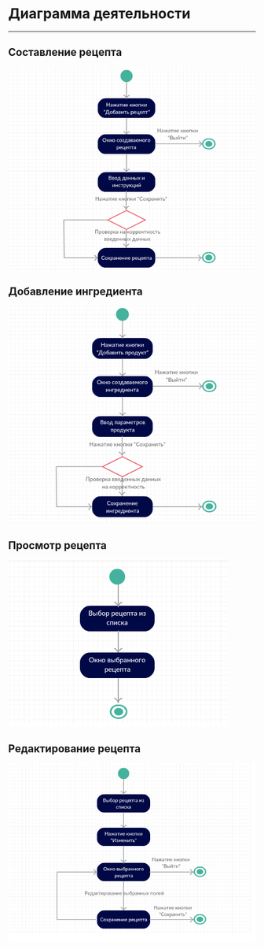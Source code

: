 # Диаграмма деятельности
---
## Составление рецепта

![Create_recipe](https://github.com/Belevic/Recipe_Book/blob/master/Documentation/Diagrams/Activity/CreateRecipe.png)


## Добавление ингредиента

![Add_ingredient](https://github.com/Belevic/Recipe_Book/blob/master/Documentation/Diagrams/Activity/CreateProduct.png)


## Просмотр рецепта

![Check_recipe](https://github.com/Belevic/Recipe_Book/blob/master/Documentation/Diagrams/Activity/ShowRecipe.png)


## Редактирование рецепта

![Change_recipe](https://github.com/Belevic/Recipe_Book/blob/master/Documentation/Diagrams/Activity/ChangeRecipe.png)
